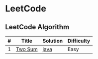 # LeetCode

## LeetCode Algorithm

| #   | Title                                             | Solution                                                                                                                                                   | Difficulty |
| --- | ------------------------------------------------- | ---------------------------------------------------------------------------------------------------------------------------------------------------------- | ---------- |
| 1   | [Two Sum](https://leetcode.com/problems/two-sum/) | [java](https://github.com/ThomsonTang/Algorithms-Review/blob/master/algorithms-4th/src/main/java/com/thomson/algs4th/fundamentals/ResizingArrayStack.java) | Easy       |

